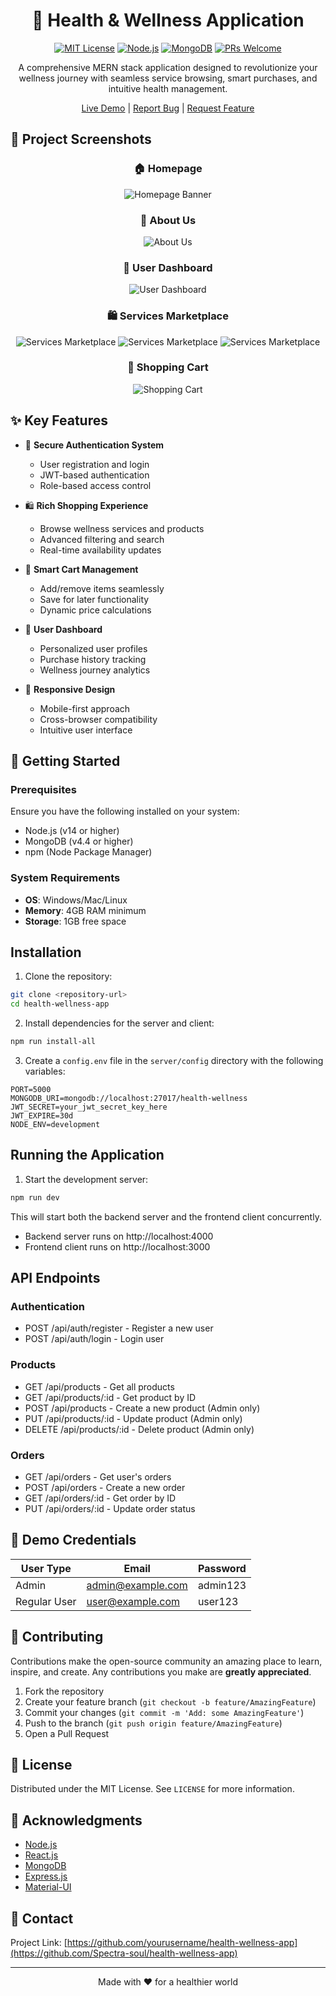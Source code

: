<div align="center">

# 🌿 Health & Wellness Application

[![MIT License](https://img.shields.io/badge/License-MIT-green.svg)](https://choosealicense.com/licenses/mit/)
[![Node.js](https://img.shields.io/badge/Node.js-v14+-green)](https://nodejs.org/)
[![MongoDB](https://img.shields.io/badge/MongoDB-v4.4+-green)](https://www.mongodb.com/)
[![PRs Welcome](https://img.shields.io/badge/PRs-welcome-brightgreen.svg)](http://makeapullrequest.com)

A comprehensive MERN stack application designed to revolutionize your wellness journey with seamless service browsing, smart purchases, and intuitive health management.

[Live Demo](#) | [Report Bug](../../issues) | [Request Feature](../../issues)

</div>

## 📸 Project Screenshots

<div align="center">

### 🏠 Homepage
![Homepage Banner](readme-imgs/Home-top-banner.png)

### 👤 About Us
![About Us](readme-imgs/about-values.png)

### 👤 User Dashboard
![User Dashboard](readme-imgs/order-history.png)

### 🛍️ Services Marketplace
![Services Marketplace](readme-imgs/service-type-1.png)
![Services Marketplace](readme-imgs/service-type-2.png)
![Services Marketplace](readme-imgs/service-type-3.png)

### 🛒 Shopping Cart
![Shopping Cart](readme-imgs/cart.png)

</div>

## ✨ Key Features

- 🔐 **Secure Authentication System**
  - User registration and login
  - JWT-based authentication
  - Role-based access control

- 🛍️ **Rich Shopping Experience**
  - Browse wellness services and products
  - Advanced filtering and search
  - Real-time availability updates

- 🛒 **Smart Cart Management**
  - Add/remove items seamlessly
  - Save for later functionality
  - Dynamic price calculations

- 👤 **User Dashboard**
  - Personalized user profiles
  - Purchase history tracking
  - Wellness journey analytics

- 📱 **Responsive Design**
  - Mobile-first approach
  - Cross-browser compatibility
  - Intuitive user interface

## 🚀 Getting Started

### Prerequisites

Ensure you have the following installed on your system:

- Node.js (v14 or higher)
- MongoDB (v4.4 or higher)
- npm (Node Package Manager)

### System Requirements

- **OS**: Windows/Mac/Linux
- **Memory**: 4GB RAM minimum
- **Storage**: 1GB free space

## Installation

1. Clone the repository:
```bash
git clone <repository-url>
cd health-wellness-app
```

2. Install dependencies for the server and client:
```bash
npm run install-all
```

3. Create a `config.env` file in the `server/config` directory with the following variables:
```
PORT=5000
MONGODB_URI=mongodb://localhost:27017/health-wellness
JWT_SECRET=your_jwt_secret_key_here
JWT_EXPIRE=30d
NODE_ENV=development
```

## Running the Application

1. Start the development server:
```bash
npm run dev
```

This will start both the backend server and the frontend client concurrently.
- Backend server runs on http://localhost:4000
- Frontend client runs on http://localhost:3000

## API Endpoints

### Authentication
- POST /api/auth/register - Register a new user
- POST /api/auth/login - Login user

### Products
- GET /api/products - Get all products
- GET /api/products/:id - Get product by ID
- POST /api/products - Create a new product (Admin only)
- PUT /api/products/:id - Update product (Admin only)
- DELETE /api/products/:id - Delete product (Admin only)

### Orders
- GET /api/orders - Get user's orders
- POST /api/orders - Create a new order
- GET /api/orders/:id - Get order by ID
- PUT /api/orders/:id - Update order status

## 🔑 Demo Credentials

| User Type | Email | Password |
|-----------|-------|----------|
| Admin | admin@example.com | admin123 |
| Regular User | user@example.com | user123 |

## 🤝 Contributing

Contributions make the open-source community an amazing place to learn, inspire, and create. Any contributions you make are **greatly appreciated**.

1. Fork the repository
2. Create your feature branch (`git checkout -b feature/AmazingFeature`)
3. Commit your changes (`git commit -m 'Add: some AmazingFeature'`)
4. Push to the branch (`git push origin feature/AmazingFeature`)
5. Open a Pull Request

## 📝 License

Distributed under the MIT License. See `LICENSE` for more information.

## 👏 Acknowledgments

- [Node.js](https://nodejs.org/)
- [React.js](https://reactjs.org/)
- [MongoDB](https://www.mongodb.com/)
- [Express.js](https://expressjs.com/)
- [Material-UI](https://mui.com/)

## 📧 Contact

Project Link: [https://github.com/yourusername/health-wellness-app](https://github.com/Spectra-soul/health-wellness-app)

---

<div align="center">

Made with ❤️ for a healthier world

</div>